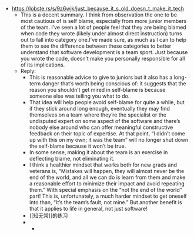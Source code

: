 - https://lobste.rs/s/9z6wjk/just_because_it_s_old_doesn_t_make_it_tech
	- This is a decent summary. I think from observation the one to be most cautious of is self blame, especially from more junior members of the team. I’ve seen a lot of people feel that they are being blamed when code they wrote (likely under almost direct instruction) turns out to fall into category one.I’ve made sure, as much as I can to help them to see the difference between these categories to better understand that software development is a team sport. Just because you wrote the code, doesn’t make you personally responsible for all of its implications.
	- Reply:
		- This is reasonable advice to give to juniors but it also has a long-term danger that’s worth being conscious of: it suggests that the reason you shouldn’t get mired in self-blame is because someone else was telling you what to do.
		- That idea will help people avoid self-blame for quite a while, but if they stick around long enough, eventually they may find themselves on a team where they’re the specialist or the undisputed expert on some aspect of the software and there’s nobody else around who can offer meaningful constructive feedback on their topic of expertise. At that point, “I didn’t come up with this on my own; it was the team” will no longer shut down the self-blame because it won’t be true.
		- In some sense, making it about the team is an exercise in deflecting blame, not eliminating it.
		- I think a healthier mindset that works both for new grads and veterans is, “Mistakes will happen, they will almost never be the end of the world, and all we can do is learn from them and make a reasonable effort to minimize their impact and avoid repeating them.” With special emphasis on the “not the end of the world” part! This is, unfortunately, a much harder mindset to get oneself into than, “It’s the team’s fault, not mine.” But another benefit is that it applies to life in general, not just software!
		- [[知无常]]的练习
		-
			-